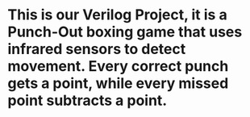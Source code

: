 # This is our Verilog Project, it is a Punch-Out boxing game that uses infrared sensors to detect movement. Every correct punch gets a point, while every missed point subtracts a point.
